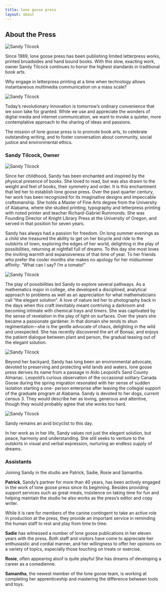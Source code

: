```yaml
---
title: lone goose press
layout: about
---
```

## About the Press

![Sandy Tilcock](/assets/img/about/about.png "Sandy Tilcock At the Press")

Since 1989, lone goose press has been publishing limited letterpress works, printed broadsides and hand bound books. With this slow, exacting work, owner Sandy Tilcock continues to honor the highest standards in traditional book arts.

Why engage in letterpress printing at a time when technology allows instantaneous multimedia communication on a mass scale?

![Sandy Tilcock](/assets/img/about/McGriff_Positioning.JPG "Sandy Tilcock At the Press")

Today’s revolutionary innovation is tomorrow’s ordinary convenience that we soon take for granted. While we use and appreciate the wonders of digital media and internet communication, we want to invoke a quieter, more contemplative approach to the sharing of ideas and passions.

The mission of lone goose press is to promote book arts, to celebrate outstanding writing, and to foster conversation about community, social justice and environmental ethics.

### Sandy Tilcock, Owner

![Sandy Tilcock](/assets/img/about/Sandy.jpg "Sandy Tilcock At the Press")

Since her childhood, Sandy has been enchanted and inspired by the physical presence of books. She loved to read, but was also drawn to the weight and feel of books, their symmetry and order. It is this enchantment that led her to establish lone goose press. Over the past quarter century, her work has been recognized for its imaginative designs and impeccable craftsmanship. She holds a Master of Fine Arts degree from the University of Alabama, where she studied printing, typography and letterpress printing with noted printer and teacher Richard-Gabriel Rummonds. She was Founding Director of Knight Library Press at the University of Oregon, and served in that position for seven years.

Sandy has always had a passion for freedom. On long summer evenings as a child she treasured the ability to get on her bicycle and ride to the outskirts of town, exploring the edges of her world, delighting in the play of possibilities, returning at nightfall full of dreams. To this day she most loves the inviting warmth and expansiveness of that time of year. To her friends who prefer the cooler months she makes no apology for her midsummer affinity: “What can I say? I’m a tomato!”

![Sandy Tilcock](/assets/img/about/McGriff_Keith_Achepohl_watchng_mixing_ink.JPG "Sandy Tilcock At the Press")

The play of possibilities led Sandy to explore several pathways. As a mathematics major in college, she developed a disciplined, analytical approach to problems as well as an appreciation for what mathematicians call “the elegant solution”. A love of nature led her to photography back in the days when this craft inevitably meant contriving a darkroom and becoming intimate with chemical trays and timers. She was captivated by the sense of revelation in the play of light on surfaces. Over the years she became a passionate gardener. In that domain she tends to shun regimentation—she is the gentle advocate of chaos, delighting in the wild and unexpected. She has recently discovered the art of Bonsai, and enjoys the patient dialogue between plant and person, the gradual teasing out of the elegant solution.

![Sandy Tilcock](/assets/img/about/Proofing_type_Handset.JPG "Sandy Tilcock At the Press")

Beyond her backyard, Sandy has long been an environmental advocate, devoted to preserving and protecting wild lands and waters. lone goose press derives its name from a passage in Aldo Leopold’s Sand County Almanac. Leopold’s curious observation of the occasional solitary Canada Goose during the spring migration resonated with her sense of sudden isolation starting a one- person enterprise after leaving the collegial support of the graduate program at Alabama.
Sandy is devoted to her dogs, current census 3. They would describe her as loving, generous and attentive, though they would probably agree that she works too hard.

![Sandy Tilcock](/assets/img/about/Matthew_Dickman_and_Sandy.JPG "Sandy Tilcock At the Press")

Sandy remains an avid bicyclist to this day.

In her work as in her life, Sandy values not just the elegant solution, but peace, harmony and understanding. She still seeks to venture to the outskirts in visual and verbal expression, nurturing an endless supply of dreams.

### Assistants

Joining Sandy in the studio are Patrick, Sadie, Rosie and Samantha.

**Patrick**, Sandy’s partner for more than 40 years, has been actively engaged in the work of lone goose press since its beginning. Besides providing support services such as great meals, insistence on taking time for fun and helping maintain the studio he also works as the press’s editor and copy writer.

While it is rare for members of the canine contingent to take an active role in production at the press, they provide an important service in reminding the human staff to rest and play from time to time.

**Sadie** has witnessed a number of lone goose publications in her eleven years with the press. Both staff and visitors have come to appreciate her enthusiastic and cordial manner, and her willingness to offer her opinions on a variety of topics, especially those touching on treats or exercise.

**Rosie**, often appearing aloof is quite playful She has dreams of developing a career as a comedienne.

**Samantha**, the newest member of the lone goose team, is working at completing her apprenticeship and mastering the difference between tools and toys.